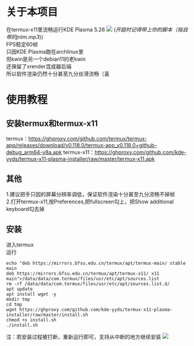 # 关于本项目
在termux-x11里流畅运行KDE Plasma 5.26
![](https://ghproxy.com/github.com/kde-yyds/termux-x11-plasma-installer/raw/master/1.jpg)
(*开庭时记得带上你的脚本（指自带的jntm.mp3*))  
FPS稳定60帧  
只因KDE Plasma跑在archlinux里  
但kwin是另一个debian11的老kwin  
还保留了xrender混成器后端  
所以软件渲染仍然十分甚至九分丝滑流畅（喜

# 使用教程
## 安装termux和termux-x11
termux：<https://ghproxy.com/github.com/termux/termux-app/releases/download/v0.118.0/termux-app_v0.118.0+github-debug_arm64-v8a.apk>
termux-x11：<https://ghproxy.com/github.com/kde-yyds/termux-x11-plasma-installer/raw/master/termux-x11.apk>
## 其他
1.建议把手只因的屏幕分辨率调低，保证软件渲染十分甚至九分流畅不掉帧  
2.打开termux-x11,按Preferences,把fullscreen勾上，把Show additional keyboard勾去掉
## 安装
进入termux  
运行
```
echo "deb https://mirrors.bfsu.edu.cn/termux/apt/termux-main/ stable main
deb https://mirrors.bfsu.edu.cn/termux/apt/termux-x11/ x11 main">/data/data/com.termux/files/usr/etc/apt/sources.list
rm -rf /data/data/com.termux/files/usr/etc/apt/sources.list.d/
apt update
apt install wget -y
mkdir tmp
cd tmp
wget https://ghproxy.com/github.com/kde-yyds/termux-x11-plasma-installer/raw/master/install.sh
chmod +x install.sh
./install.sh
```

注：若安装过程被打断，重新运行即可，支持从中断的地方继续安装
![](https://ghproxy.com/github.com/kde-yyds/termux-x11-plasma-installer/raw/master/2.jpg)
